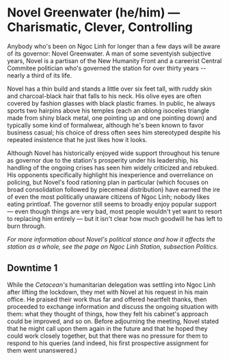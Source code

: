 # Novel Greenwater (he/him) — Charismatic, Clever, Controlling

Anybody who's been on Ngoc Linh for longer than a few days will be aware of its governor: Novel Greenwater. A man of some seventyish subjective years, Novel is a partisan of the New Humanity Front and a careerist Central Commitee politician who's governed the station for over thirty years -- nearly a third of its life.

Novel has a thin build and stands a little over six feet tall, with ruddy skin and charcoal-black hair that falls to his neck. His olive eyes are often covered by fashion glasses with black plastic frames. In public, he always sports two hairpins above his temples (each an oblong isoceles triangle made from shiny black metal, one pointing up and one pointing down) and typically some kind of formalwear, although he's been known to favor business casual; his choice of dress often sees him stereotyped despite his repeated insistence that he just likes how it looks.

Although Novel has historically enjoyed wide support throughout his tenure as governor due to the station's prosperity under his leadership, his handling of the ongoing crises has seen him widely criticized and rebuked. His opponents specifically highlight his inexperience and overreliance on policing, but Novel's food rationing plan in particular (which focuses on broad consolidation followed by piecemeal distribution) have earned the ire of even the most politically unaware citizens of Ngoc Linh; nobody likes eating printloaf. The governor still seems to broadly enjoy popular support — even though things are very bad, most people wouldn't yet want to resort to replacing him entirely — but it isn't clear how much goodwill he has left to burn through.

*For more information about Novel's political stance and how it affects the station as a whole, see the page on Ngoc Linh Station, subsection Politics.*

## Downtime 1

While the *Cetacean's* humanitarian delegation was settling into Ngoc Linh after lifting the lockdown, they met with Novel at his request in his main office. He praised their work thus far and offered heartfelt thanks, then proceeded to exchange information and discuss the ongoing situation with them: what they thought of things, how they felt his cabinet's approach could be improved, and so on. Before adjourning the meeting, Novel stated that he might call upon them again in the future and that he hoped they could work closely together, but that there was no pressure for them to respond to his queries (and indeed, his first prospective assignment for them went unanswered.)